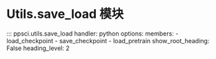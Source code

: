 # Utils.save_load 模块

::: ppsci.utils.save_load
    handler: python
    options:
      members:
        - load_checkpoint
        - save_checkpoint
        - load_pretrain
      show_root_heading: False
      heading_level: 2
